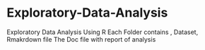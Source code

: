 # Exploratory-Data-Analysis
Exploratory Data Analysis Using R
Each Folder contains , Dataset, Rmakrdown file 
The Doc file with report of analysis 
